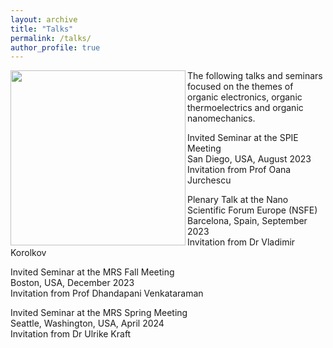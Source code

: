 ```yaml
---
layout: archive
title: "Talks"
permalink: /talks/
author_profile: true
---
```


<img align = "left" src="https://deepak-venkateshvaran.github.io/portfolio/images/1P9A4270.jpg" width="280">

The following talks and seminars focused on the themes of organic electronics, organic thermoelectrics and organic nanomechanics.  

Invited Seminar at the SPIE Meeting <br /> San Diego, USA, August 2023 <br /> Invitation from Prof Oana Jurchescu

Plenary Talk at the Nano Scientific Forum Europe (NSFE) <br /> Barcelona, Spain, September 2023 <br /> Invitation from Dr Vladimir Korolkov

Invited Seminar at the MRS Fall Meeting <br /> Boston, USA, December 2023<br /> Invitation from Prof Dhandapani Venkataraman

Invited Seminar at the MRS Spring Meeting <br /> Seattle, Washington, USA, April 2024 <br /> Invitation from Dr Ulrike Kraft
